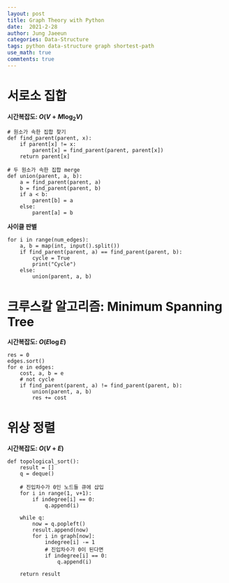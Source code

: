 ```yaml
---
layout: post
title: Graph Theory with Python
date:  2021-2-28
author: Jung Jaeeun
categories: Data-Structure
tags: python data-structure graph shortest-path
use_math: true
commtents: true
---
```


# 서로소 집합

**시간복잡도: $O(V + M \log_{2}{V})$**

```python3
# 원소가 속한 집합 찾기
def find_parent(parent, x):
    if parent[x] != x:
        parent[x] = find_parent(parent, parent[x])
    return parent[x]

# 두 원소가 속한 집합 merge
def union(parent, a, b):
    a = find_parent(parent, a)
    b = find_parent(parent, b)
    if a < b:
        parent[b] = a
    else:
        parent[a] = b
```

**사이클 판별**

```python3
for i in range(num_edges):
    a, b = map(int, input().split())
    if find_parent(parent, a) == find_parent(parent, b):
        cycle = True
        print("Cycle")
    else:
        union(parent, a, b)
```

# 크루스칼 알고리즘: Minimum Spanning Tree

**시간복잡도: $O(E \log {E})$**

```python3
res = 0
edges.sort()
for e in edges:
    cost, a, b = e
    # not cycle
    if find_parent(parent, a) != find_parent(parent, b):
        union(parent, a, b)
        res += cost
```

# 위상 정렬

**시간복잡도: $O(V + E)$**

```python3
def topological_sort():
    result = []
    q = deque()

    # 진입차수가 0인 노드들 큐에 삽입
    for i in range(1, v+1):
        if indegree[i] == 0:
            q.append(i)

    while q:
        now = q.popleft()
        result.append(now)
        for i in graph[now]:
            indegree[i] -= 1
            # 진입차수가 0이 된다면
            if indegree[i] == 0:
                q.append(i)
    
    return result
``` 